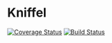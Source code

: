 # Kniffel
[![Coverage Status](https://coveralls.io/repos/github/luiszink/Kniffel/badge.svg?branch=develope)](https://coveralls.io/github/luiszink/Kniffel?branch=develope)
[![Build Status](https://img.shields.io/github/actions/workflow/status/luiszink/Kniffel/main.yml?branch=develope)](https://github.com/luiszink/Kniffel/actions)